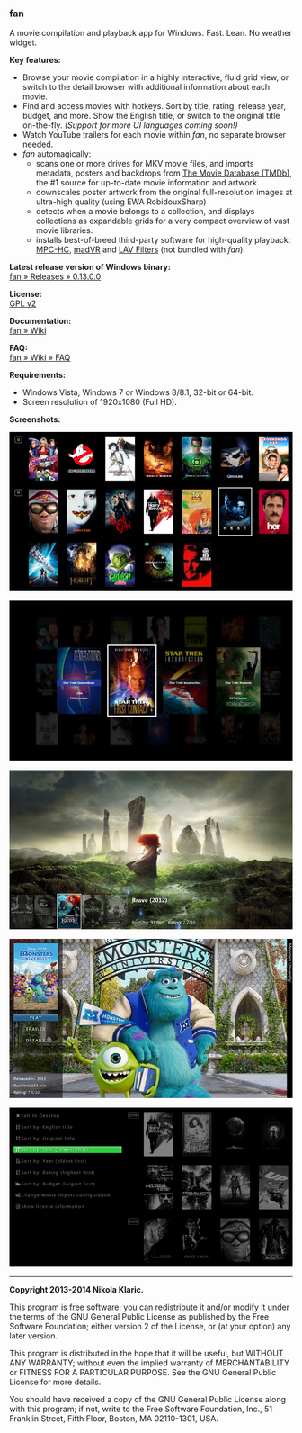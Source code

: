 ### fan

A movie compilation and playback app for Windows. Fast. Lean. No weather widget.

**Key features:**

* Browse your movie compilation in a highly interactive, fluid grid view, or switch to the detail browser with additional information about each movie.
* Find and access movies with hotkeys. Sort by title, rating, release year, budget, and more. Show the English title, or switch to the original title on-the-fly. *(Support for more UI languages coming soon!)*
* Watch YouTube trailers for each movie within _fan_, no separate browser needed.
* _fan_ automagically:
    * scans one or more drives for MKV movie files, and imports metadata, posters and backdrops from [The Movie Database (TMDb)], the #1 source for up-to-date movie information and artwork.
    * downscales poster artwork from the original full-resolution images at ultra-high quality (using EWA RobidouxSharp)
    * detects when a movie belongs to a collection, and displays collections as expandable grids for a very compact overview of vast movie libraries.
    * installs best-of-breed third-party software for high-quality playback: [MPC-HC], [madVR] and [LAV Filters] \(not bundled with _fan_\).

**Latest release version of Windows binary:**  
[fan &raquo; Releases &raquo; 0.13.0.0]

**License:**  
[GPL v2]

**Documentation:**  
[fan &raquo; Wiki]

**FAQ:**  
[fan &raquo; Wiki &raquo; FAQ]

**Requirements:**

* Windows Vista, Windows 7 or Windows 8/8.1, 32-bit or 64-bit.
* Screen resolution of 1920x1080 (Full HD).

**Screenshots:**

[![Screenshot: Movie grid](https://raw.githubusercontent.com/nikola/fan/master/screenshots/movie-grid-thumb.png)](https://raw.githubusercontent.com/nikola/fan/master/screenshots/movie-grid.png)
  
[![Screenshot: Movie compilation](https://raw.githubusercontent.com/nikola/fan/master/screenshots/compilation-thumb.png)](https://raw.githubusercontent.com/nikola/fan/master/screenshots/compilation.png)
  
[![Screenshot: Detail browser](https://raw.githubusercontent.com/nikola/fan/master/screenshots/detail-browser-thumb.png)](https://raw.githubusercontent.com/nikola/fan/master/screenshots/detail-browser.png)
  
[![Screenshot: Movie detail](https://raw.githubusercontent.com/nikola/fan/master/screenshots/movie-detail-thumb.png)](https://raw.githubusercontent.com/nikola/fan/master/screenshots/movie-detail.png)
  
[![Screenshot: Menu](https://raw.githubusercontent.com/nikola/fan/master/screenshots/menu-thumb.png)](https://raw.githubusercontent.com/nikola/fan/master/screenshots/menu.png)

---

**Copyright 2013-2014 Nikola Klaric.**

This program is free software; you can redistribute it and/or
modify it under the terms of the GNU General Public License
as published by the Free Software Foundation; either version 2
of the License, or (at your option) any later version.

This program is distributed in the hope that it will be useful,
but WITHOUT ANY WARRANTY; without even the implied warranty of
MERCHANTABILITY or FITNESS FOR A PARTICULAR PURPOSE.  See the
GNU General Public License for more details.

You should have received a copy of the GNU General Public License
along with this program; if not, write to the Free Software
Foundation, Inc., 51 Franklin Street, Fifth Floor, Boston, MA  02110-1301, USA.

[GPL v2]:http://www.gnu.org/licenses/gpl-2.0.html
[The Movie Database (TMDb)]:http://www.themoviedb.org/
[MPC-HC]:http://mpc-hc.org/
[LAV Filters]:https://github.com/Nevcairiel/LAVFilters
[madVR]:http://madshi.net/
[fan &raquo; Releases &raquo; 0.13.0.0]:https://github.com/nikola/fan/releases/tag/v0.13.0.0
[fan &raquo; Wiki]:https://github.com/nikola/fan/wiki
[fan &raquo; Wiki &raquo; FAQ]:https://github.com/nikola/fan/wiki/FAQ
